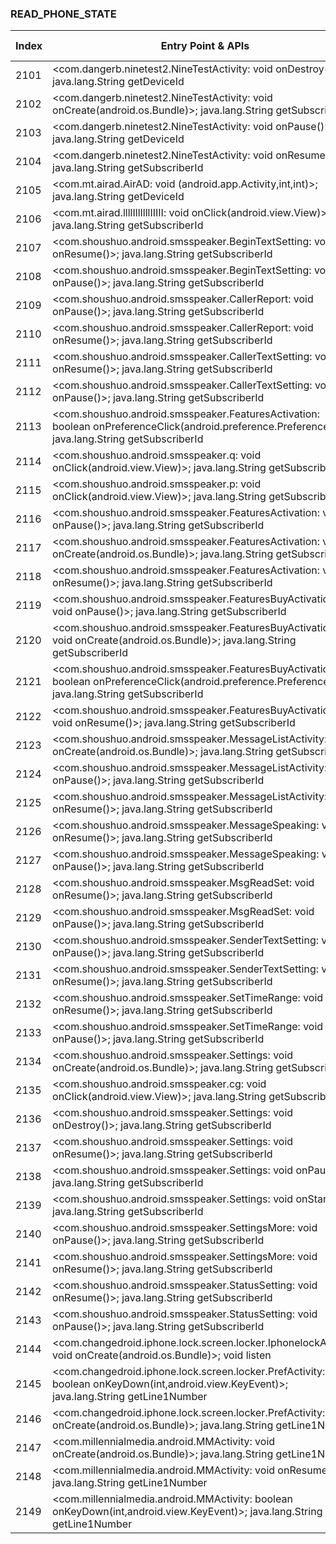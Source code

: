 ### READ_PHONE_STATE
| Index | Entry Point & APIs | Screen shot | Resource id | Label |
| ------------- | ------------- | ------------- |-------------|-------------|
| 2101 | <com.dangerb.ninetest2.NineTestActivity: void onDestroy()>; java.lang.String getDeviceId | ![](D:\COSMOS\output\py\Drebin\VirusShare_Android_20130506\VirusShare_4879feeef4e403fb6676d285af1c9ad0\com.dangerb.ninetest2.NineTestActivity.png) |  | |
| 2102 | <com.dangerb.ninetest2.NineTestActivity: void onCreate(android.os.Bundle)>; java.lang.String getSubscriberId | ![](D:\COSMOS\output\py\Drebin\VirusShare_Android_20130506\VirusShare_4879feeef4e403fb6676d285af1c9ad0\com.dangerb.ninetest2.NineTestActivity.png) |  | |
| 2103 | <com.dangerb.ninetest2.NineTestActivity: void onPause()>; java.lang.String getDeviceId | ![](D:\COSMOS\output\py\Drebin\VirusShare_Android_20130506\VirusShare_4879feeef4e403fb6676d285af1c9ad0\com.dangerb.ninetest2.NineTestActivity.png) |  | |
| 2104 | <com.dangerb.ninetest2.NineTestActivity: void onResume()>; java.lang.String getSubscriberId | ![](D:\COSMOS\output\py\Drebin\VirusShare_Android_20130506\VirusShare_4879feeef4e403fb6676d285af1c9ad0\com.dangerb.ninetest2.NineTestActivity.png) |  | |
| 2105 | <com.mt.airad.AirAD: void <init>(android.app.Activity,int,int)>; java.lang.String getDeviceId | ![](D:\COSMOS\output\py\Drebin\VirusShare_Android_20130506\VirusShare_6673e65f784bafa2af30d8993d65b20a\cn.meinv.mygirl.tianxiameinv.TianXiaMN.png) |  | |
| 2106 | <com.mt.airad.llllIllIlllIIIII: void onClick(android.view.View)>; java.lang.String getSubscriberId | ![](D:\COSMOS\output\py\Drebin\VirusShare_Android_20130506\VirusShare_65ad83bc8c3461c68d4a00bf58b48440\com.mt.airad.MultiAD.png) |  | |
| 2107 | <com.shoushuo.android.smsspeaker.BeginTextSetting: void onResume()>; java.lang.String getSubscriberId | ![](D:\COSMOS\output\py\Drebin\VirusShare_Android_20130506\VirusShare_48c7ff2c29f86c3e14d445a9766a9cb9\com.shoushuo.android.smsspeaker.BeginTextSetting.png) |  | |
| 2108 | <com.shoushuo.android.smsspeaker.BeginTextSetting: void onPause()>; java.lang.String getSubscriberId | ![](D:\COSMOS\output\py\Drebin\VirusShare_Android_20130506\VirusShare_48c7ff2c29f86c3e14d445a9766a9cb9\com.shoushuo.android.smsspeaker.BeginTextSetting.png) |  | |
| 2109 | <com.shoushuo.android.smsspeaker.CallerReport: void onPause()>; java.lang.String getSubscriberId | ![](D:\COSMOS\output\py\Drebin\VirusShare_Android_20130506\VirusShare_48c7ff2c29f86c3e14d445a9766a9cb9\com.shoushuo.android.smsspeaker.CallerReport.png) |  | |
| 2110 | <com.shoushuo.android.smsspeaker.CallerReport: void onResume()>; java.lang.String getSubscriberId | ![](D:\COSMOS\output\py\Drebin\VirusShare_Android_20130506\VirusShare_48c7ff2c29f86c3e14d445a9766a9cb9\com.shoushuo.android.smsspeaker.CallerReport.png) |  | |
| 2111 | <com.shoushuo.android.smsspeaker.CallerTextSetting: void onResume()>; java.lang.String getSubscriberId | ![](D:\COSMOS\output\py\Drebin\VirusShare_Android_20130506\VirusShare_48c7ff2c29f86c3e14d445a9766a9cb9\com.shoushuo.android.smsspeaker.CallerTextSetting.png) |  | |
| 2112 | <com.shoushuo.android.smsspeaker.CallerTextSetting: void onPause()>; java.lang.String getSubscriberId | ![](D:\COSMOS\output\py\Drebin\VirusShare_Android_20130506\VirusShare_48c7ff2c29f86c3e14d445a9766a9cb9\com.shoushuo.android.smsspeaker.CallerTextSetting.png) |  | |
| 2113 | <com.shoushuo.android.smsspeaker.FeaturesActivation: boolean onPreferenceClick(android.preference.Preference)>; java.lang.String getSubscriberId | ![](D:\COSMOS\output\py\Drebin\VirusShare_Android_20130506\VirusShare_48c7ff2c29f86c3e14d445a9766a9cb9\com.shoushuo.android.smsspeaker.FeaturesActivation.png) |  | |
| 2114 | <com.shoushuo.android.smsspeaker.q: void onClick(android.view.View)>; java.lang.String getSubscriberId | ![](D:\COSMOS\output\py\Drebin\VirusShare_Android_20130506\VirusShare_48c7ff2c29f86c3e14d445a9766a9cb9\com.shoushuo.android.smsspeaker.FeaturesActivation.png) |  | |
| 2115 | <com.shoushuo.android.smsspeaker.p: void onClick(android.view.View)>; java.lang.String getSubscriberId | ![](D:\COSMOS\output\py\Drebin\VirusShare_Android_20130506\VirusShare_48c7ff2c29f86c3e14d445a9766a9cb9\com.shoushuo.android.smsspeaker.FeaturesActivation.png) |  | |
| 2116 | <com.shoushuo.android.smsspeaker.FeaturesActivation: void onPause()>; java.lang.String getSubscriberId | ![](D:\COSMOS\output\py\Drebin\VirusShare_Android_20130506\VirusShare_48c7ff2c29f86c3e14d445a9766a9cb9\com.shoushuo.android.smsspeaker.FeaturesActivation.png) |  | |
| 2117 | <com.shoushuo.android.smsspeaker.FeaturesActivation: void onCreate(android.os.Bundle)>; java.lang.String getSubscriberId | ![](D:\COSMOS\output\py\Drebin\VirusShare_Android_20130506\VirusShare_48c7ff2c29f86c3e14d445a9766a9cb9\com.shoushuo.android.smsspeaker.FeaturesActivation.png) |  | |
| 2118 | <com.shoushuo.android.smsspeaker.FeaturesActivation: void onResume()>; java.lang.String getSubscriberId | ![](D:\COSMOS\output\py\Drebin\VirusShare_Android_20130506\VirusShare_48c7ff2c29f86c3e14d445a9766a9cb9\com.shoushuo.android.smsspeaker.FeaturesActivation.png) |  | |
| 2119 | <com.shoushuo.android.smsspeaker.FeaturesBuyActivation: void onPause()>; java.lang.String getSubscriberId | ![](D:\COSMOS\output\py\Drebin\VirusShare_Android_20130506\VirusShare_48c7ff2c29f86c3e14d445a9766a9cb9\com.shoushuo.android.smsspeaker.FeaturesBuyActivation.png) |  | |
| 2120 | <com.shoushuo.android.smsspeaker.FeaturesBuyActivation: void onCreate(android.os.Bundle)>; java.lang.String getSubscriberId | ![](D:\COSMOS\output\py\Drebin\VirusShare_Android_20130506\VirusShare_48c7ff2c29f86c3e14d445a9766a9cb9\com.shoushuo.android.smsspeaker.FeaturesBuyActivation.png) |  | |
| 2121 | <com.shoushuo.android.smsspeaker.FeaturesBuyActivation: boolean onPreferenceClick(android.preference.Preference)>; java.lang.String getSubscriberId | ![](D:\COSMOS\output\py\Drebin\VirusShare_Android_20130506\VirusShare_48c7ff2c29f86c3e14d445a9766a9cb9\com.shoushuo.android.smsspeaker.FeaturesBuyActivation.png) |  | |
| 2122 | <com.shoushuo.android.smsspeaker.FeaturesBuyActivation: void onResume()>; java.lang.String getSubscriberId | ![](D:\COSMOS\output\py\Drebin\VirusShare_Android_20130506\VirusShare_48c7ff2c29f86c3e14d445a9766a9cb9\com.shoushuo.android.smsspeaker.FeaturesBuyActivation.png) |  | |
| 2123 | <com.shoushuo.android.smsspeaker.MessageListActivity: void onCreate(android.os.Bundle)>; java.lang.String getSubscriberId | ![](D:\COSMOS\output\py\Drebin\VirusShare_Android_20130506\VirusShare_48c7ff2c29f86c3e14d445a9766a9cb9\com.shoushuo.android.smsspeaker.MessageListActivity.png) |  | |
| 2124 | <com.shoushuo.android.smsspeaker.MessageListActivity: void onPause()>; java.lang.String getSubscriberId | ![](D:\COSMOS\output\py\Drebin\VirusShare_Android_20130506\VirusShare_48c7ff2c29f86c3e14d445a9766a9cb9\com.shoushuo.android.smsspeaker.MessageListActivity.png) |  | |
| 2125 | <com.shoushuo.android.smsspeaker.MessageListActivity: void onResume()>; java.lang.String getSubscriberId | ![](D:\COSMOS\output\py\Drebin\VirusShare_Android_20130506\VirusShare_48c7ff2c29f86c3e14d445a9766a9cb9\com.shoushuo.android.smsspeaker.MessageListActivity.png) |  | |
| 2126 | <com.shoushuo.android.smsspeaker.MessageSpeaking: void onResume()>; java.lang.String getSubscriberId | ![](D:\COSMOS\output\py\Drebin\VirusShare_Android_20130506\VirusShare_48c7ff2c29f86c3e14d445a9766a9cb9\com.shoushuo.android.smsspeaker.MessageSpeaking.png) |  | |
| 2127 | <com.shoushuo.android.smsspeaker.MessageSpeaking: void onPause()>; java.lang.String getSubscriberId | ![](D:\COSMOS\output\py\Drebin\VirusShare_Android_20130506\VirusShare_48c7ff2c29f86c3e14d445a9766a9cb9\com.shoushuo.android.smsspeaker.MessageSpeaking.png) |  | |
| 2128 | <com.shoushuo.android.smsspeaker.MsgReadSet: void onResume()>; java.lang.String getSubscriberId | ![](D:\COSMOS\output\py\Drebin\VirusShare_Android_20130506\VirusShare_48c7ff2c29f86c3e14d445a9766a9cb9\com.shoushuo.android.smsspeaker.MsgReadSet.png) |  | |
| 2129 | <com.shoushuo.android.smsspeaker.MsgReadSet: void onPause()>; java.lang.String getSubscriberId | ![](D:\COSMOS\output\py\Drebin\VirusShare_Android_20130506\VirusShare_48c7ff2c29f86c3e14d445a9766a9cb9\com.shoushuo.android.smsspeaker.MsgReadSet.png) |  | |
| 2130 | <com.shoushuo.android.smsspeaker.SenderTextSetting: void onPause()>; java.lang.String getSubscriberId | ![](D:\COSMOS\output\py\Drebin\VirusShare_Android_20130506\VirusShare_48c7ff2c29f86c3e14d445a9766a9cb9\com.shoushuo.android.smsspeaker.SenderTextSetting.png) |  | |
| 2131 | <com.shoushuo.android.smsspeaker.SenderTextSetting: void onResume()>; java.lang.String getSubscriberId | ![](D:\COSMOS\output\py\Drebin\VirusShare_Android_20130506\VirusShare_48c7ff2c29f86c3e14d445a9766a9cb9\com.shoushuo.android.smsspeaker.SenderTextSetting.png) |  | |
| 2132 | <com.shoushuo.android.smsspeaker.SetTimeRange: void onResume()>; java.lang.String getSubscriberId | ![](D:\COSMOS\output\py\Drebin\VirusShare_Android_20130506\VirusShare_48c7ff2c29f86c3e14d445a9766a9cb9\com.shoushuo.android.smsspeaker.SetTimeRange.png) |  | |
| 2133 | <com.shoushuo.android.smsspeaker.SetTimeRange: void onPause()>; java.lang.String getSubscriberId | ![](D:\COSMOS\output\py\Drebin\VirusShare_Android_20130506\VirusShare_48c7ff2c29f86c3e14d445a9766a9cb9\com.shoushuo.android.smsspeaker.SetTimeRange.png) |  | |
| 2134 | <com.shoushuo.android.smsspeaker.Settings: void onCreate(android.os.Bundle)>; java.lang.String getSubscriberId | ![](D:\COSMOS\output\py\Drebin\VirusShare_Android_20130506\VirusShare_48c7ff2c29f86c3e14d445a9766a9cb9\com.shoushuo.android.smsspeaker.Settings.png) |  | |
| 2135 | <com.shoushuo.android.smsspeaker.cg: void onClick(android.view.View)>; java.lang.String getSubscriberId | ![](D:\COSMOS\output\py\Drebin\VirusShare_Android_20130506\VirusShare_48c7ff2c29f86c3e14d445a9766a9cb9\com.shoushuo.android.smsspeaker.Settings.png) |  | |
| 2136 | <com.shoushuo.android.smsspeaker.Settings: void onDestroy()>; java.lang.String getSubscriberId | ![](D:\COSMOS\output\py\Drebin\VirusShare_Android_20130506\VirusShare_48c7ff2c29f86c3e14d445a9766a9cb9\com.shoushuo.android.smsspeaker.Settings.png) |  | |
| 2137 | <com.shoushuo.android.smsspeaker.Settings: void onResume()>; java.lang.String getSubscriberId | ![](D:\COSMOS\output\py\Drebin\VirusShare_Android_20130506\VirusShare_48c7ff2c29f86c3e14d445a9766a9cb9\com.shoushuo.android.smsspeaker.Settings.png) |  | |
| 2138 | <com.shoushuo.android.smsspeaker.Settings: void onPause()>; java.lang.String getSubscriberId | ![](D:\COSMOS\output\py\Drebin\VirusShare_Android_20130506\VirusShare_48c7ff2c29f86c3e14d445a9766a9cb9\com.shoushuo.android.smsspeaker.Settings.png) |  | |
| 2139 | <com.shoushuo.android.smsspeaker.Settings: void onStart()>; java.lang.String getSubscriberId | ![](D:\COSMOS\output\py\Drebin\VirusShare_Android_20130506\VirusShare_48c7ff2c29f86c3e14d445a9766a9cb9\com.shoushuo.android.smsspeaker.Settings.png) |  | |
| 2140 | <com.shoushuo.android.smsspeaker.SettingsMore: void onPause()>; java.lang.String getSubscriberId | ![](D:\COSMOS\output\py\Drebin\VirusShare_Android_20130506\VirusShare_48c7ff2c29f86c3e14d445a9766a9cb9\com.shoushuo.android.smsspeaker.SettingsMore.png) |  | |
| 2141 | <com.shoushuo.android.smsspeaker.SettingsMore: void onResume()>; java.lang.String getSubscriberId | ![](D:\COSMOS\output\py\Drebin\VirusShare_Android_20130506\VirusShare_48c7ff2c29f86c3e14d445a9766a9cb9\com.shoushuo.android.smsspeaker.SettingsMore.png) |  | |
| 2142 | <com.shoushuo.android.smsspeaker.StatusSetting: void onResume()>; java.lang.String getSubscriberId | ![](D:\COSMOS\output\py\Drebin\VirusShare_Android_20130506\VirusShare_48c7ff2c29f86c3e14d445a9766a9cb9\com.shoushuo.android.smsspeaker.StatusSetting.png) |  | |
| 2143 | <com.shoushuo.android.smsspeaker.StatusSetting: void onPause()>; java.lang.String getSubscriberId | ![](D:\COSMOS\output\py\Drebin\VirusShare_Android_20130506\VirusShare_48c7ff2c29f86c3e14d445a9766a9cb9\com.shoushuo.android.smsspeaker.StatusSetting.png) |  | |
| 2144 | <com.changedroid.iphone.lock.screen.locker.IphonelockActivity: void onCreate(android.os.Bundle)>; void listen | ![](D:\COSMOS\output\py\Drebin\VirusShare_Android_20130506\VirusShare_48edeb65d49ca35c0f3eec22546c1059\com.changedroid.iphone.lock.screen.locker.IphonelockActivity.png) |  | |
| 2145 | <com.changedroid.iphone.lock.screen.locker.PrefActivity: boolean onKeyDown(int,android.view.KeyEvent)>; java.lang.String getLine1Number | ![](D:\COSMOS\output\py\Drebin\VirusShare_Android_20130506\VirusShare_48edeb65d49ca35c0f3eec22546c1059\com.changedroid.iphone.lock.screen.locker.PrefActivity.png) |  | |
| 2146 | <com.changedroid.iphone.lock.screen.locker.PrefActivity: void onCreate(android.os.Bundle)>; java.lang.String getLine1Number | ![](D:\COSMOS\output\py\Drebin\VirusShare_Android_20130506\VirusShare_48edeb65d49ca35c0f3eec22546c1059\com.changedroid.iphone.lock.screen.locker.PrefActivity.png) |  | |
| 2147 | <com.millennialmedia.android.MMActivity: void onCreate(android.os.Bundle)>; java.lang.String getLine1Number | ![](D:\COSMOS\output\py\Drebin\VirusShare_Android_20130506\VirusShare_48edeb65d49ca35c0f3eec22546c1059\com.millennialmedia.android.MMActivity.png) |  | |
| 2148 | <com.millennialmedia.android.MMActivity: void onResume()>; java.lang.String getLine1Number | ![](D:\COSMOS\output\py\Drebin\VirusShare_Android_20130506\VirusShare_48edeb65d49ca35c0f3eec22546c1059\com.millennialmedia.android.MMActivity.png) |  | |
| 2149 | <com.millennialmedia.android.MMActivity: boolean onKeyDown(int,android.view.KeyEvent)>; java.lang.String getLine1Number | ![](D:\COSMOS\output\py\Drebin\VirusShare_Android_20130506\VirusShare_48edeb65d49ca35c0f3eec22546c1059\com.millennialmedia.android.MMActivity.png) |  | |
